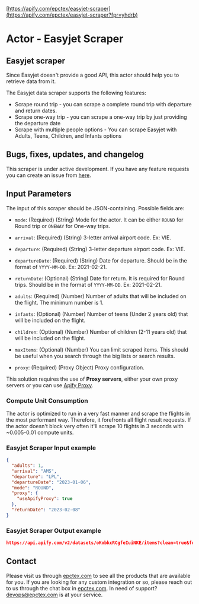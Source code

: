 [https://apify.com/epctex/easyjet-scraper](https://apify.com/epctex/easyjet-scraper?fpr=yhdrb)

# Actor - Easyjet Scraper

## Easyjet scraper

Since Easyjet doesn't provide a good API, this actor should help you to retrieve data from it.

The Easyjet data scraper supports the following features:

-   Scrape round trip - you can scrape a complete round trip with departure and return dates.
-   Scrape one-way trip - you can scrape a one-way trip by just providing the departure date
-   Scrape with multiple people options - You can scrape Easyjet with Adults, Teens, Children, and Infants options

## Bugs, fixes, updates, and changelog

This scraper is under active development. If you have any feature requests you can create an issue from [here](https://github.com/epctex/easyjet-scraper/issues).

## Input Parameters

The input of this scraper should be JSON-containing. Possible fields are:

- `mode`: (Required) (String) Mode for the actor. It can be either `ROUND` for Round trip or `ONEWAY` for One-way trips.

- `arrival`: (Required) (String) 3-letter arrival airport code. Ex: VIE.

- `departure`: (Required) (String) 3-letter departure airport code. Ex: VIE.

- `departureDate`: (Required) (String) Date for departure. Should be in the format of `YYYY-MM-DD`. Ex: 2021-02-21.

- `returnDate`: (Optional) (String) Date for return. It is required for Round trips. Should be in the format of `YYYY-MM-DD`. Ex: 2021-02-21.

- `adults`: (Required) (Number) Number of adults that will be included on the flight. The minimum number is 1.

- `infants`: (Optional) (Number) Number of teens (Under 2 years old) that will be included on the flight.

- `children`: (Optional) (Number) Number of children (2-11 years old) that will be included on the flight.

- `maxItems`: (Optional) (Number) You can limit scraped items. This should be useful when you search through the big lists or search results.

- `proxy`: (Required) (Proxy Object) Proxy configuration.

This solution requires the use of **Proxy servers**, either your own proxy servers or you can use <a href="https://www.apify.com/docs/proxy">Apify Proxy</a>.

### Compute Unit Consumption

The actor is optimized to run in a very fast manner and scrape the flights in the most performant way. Therefore, it forefronts all flight result requests. If the actor doesn't block very often it'll scrape 10 flights in 3 seconds with ~0.005-0.01 compute units.

### Easyjet Scraper Input example

```json
{
  "adults": 1,
  "arrival": "AMS",
  "departure": "LPL",
  "departureDate": "2023-01-06",
  "mode": "ROUND",
  "proxy": {
    "useApifyProxy": true
  },
  "returnDate": "2023-02-08"
}
```

### Easyjet Scraper Output example

```json
https://api.apify.com/v2/datasets/oKobkcRCgfeIuiNKE/items?clean=true&format=json
```

## Contact
Please visit us through [epctex.com](https://epctex.com) to see all the products that are available for you. If you are looking for any custom integration or so, please reach out to us through the chat box in [epctex.com](https://epctex.com). In need of support? [devops@epctex.com](mailto:devops@epctex.com) is at your service.
